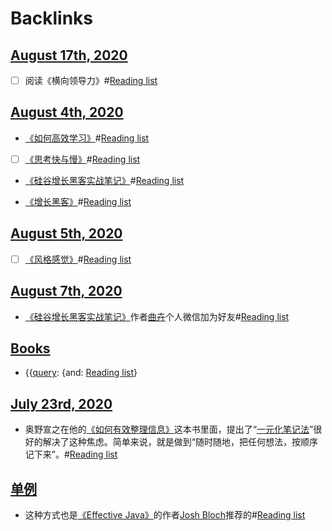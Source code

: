 
# Backlinks
## [August 17th, 2020](<August 17th, 2020.md>)
- [ ] 阅读《横向领导力》#[Reading list](<Reading list.md>)

## [August 4th, 2020](<August 4th, 2020.md>)
- [《如何高效学习》](<《如何高效学习》.md>)#[Reading list](<Reading list.md>)

- [ ] [《思考快与慢》](<《思考快与慢》.md>)#[Reading list](<Reading list.md>)

- [《硅谷增长黑客实战笔记》](<《硅谷增长黑客实战笔记》.md>)#[Reading list](<Reading list.md>)

- [《增长黑客》](<《增长黑客》.md>)#[Reading list](<Reading list.md>)

## [August 5th, 2020](<August 5th, 2020.md>)
- [ ] [《风格感觉》](<《风格感觉》.md>)#[Reading list](<Reading list.md>)

## [August 7th, 2020](<August 7th, 2020.md>)
- [《硅谷增长黑客实战笔记》](<《硅谷增长黑客实战笔记》.md>)作者[曲卉](<曲卉.md>)个人微信加为好友#[Reading list](<Reading list.md>)

## [Books](<Books.md>)
- {{[query](<query.md>): {and: [Reading list](<Reading list.md>)}

## [July 23rd, 2020](<July 23rd, 2020.md>)
- 奥野宣之在他的[《如何有效整理信息》](<《如何有效整理信息》.md>)这本书里面，提出了“[一元化笔记法](<一元化笔记法.md>)”很好的解决了这种焦虑。简单来说，就是做到“随时随地，把任何想法，按顺序记下来”。#[Reading list](<Reading list.md>)

## [单例](<单例.md>)
- 这种方式也是[《Effective Java》](<《Effective Java》.md>)的作者[Josh Bloch](<Josh Bloch.md>)推荐的#[Reading list](<Reading list.md>)

